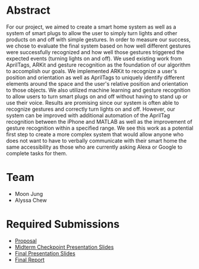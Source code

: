 # Abstract

For our project, we aimed to create a smart home system as well as a system of smart plugs to allow the user to simply turn lights and other products on and off with simple gestures. In order to measure our success, we chose to evaluate the final system based on how well different gestures were successfully recognized and how well those gestures triggered the expected events (turning lights on and off).  We used existing work from AprilTags, ARKit and gesture recognition as the foundation of our algorithm to accomplish our goals.  We implemented ARKit to recognize a user's position and orientation as well as AprilTags to uniquely identify different elements around the space and the user's relative position and orientation to those objects.  We also utilized machine learning and gesture recognition to allow users to turn smart plugs on and off without having to stand up or use their voice.  Results are promising since our system is often able to recognize gestures and correctly turn lights on and off.  However, our system can be improved with additional automation of the AprilTag recognition between the iPhone and MATLAB as well as the improvement of gesture recognition within a specified range.  We see this work as a potential first step to create a more complex system that would allow anyone who does not want to have to verbally communicate with their smart home the same accessibility as those who are currently asking Alexa or Google to complete tasks for them. 

# Team

* Moon Jung
* Alyssa Chew

# Required Submissions

* [Proposal](proposal.md)
* [Midterm Checkpoint Presentation Slides](https://docs.google.com/presentation/d/1CNIoVoqDiMYZu2qwL2CC9Wwj_iQOI7ATdiDZEP6GRtU/edit?usp=sharing)
* [Final Presentation Slides](https://docs.google.com/presentation/d/1-81vviZRYrxBL8g1AoBrIXS_gOWARnVI/edit?usp=sharing&ouid=111134344017704234284&rtpof=true&sd=true)
* [Final Report](report.md)
